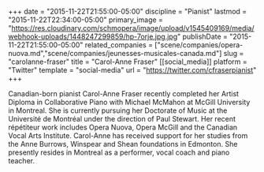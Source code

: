 +++
date = "2015-11-22T21:55:00-05:00"
discipline = "Pianist"
lastmod = "2015-11-22T22:34:00-05:00"
primary_image = "https://res.cloudinary.com/schmopera/image/upload/v1545409169/media/webhook-uploads/1448247299859/hp-7orje.jpg.jpg"
publishDate = "2015-11-22T21:55:00-05:00"
related_companies = ["scene/companies/opera-nuova.md","scene/companies/jeunesses-musicales-canada.md"]
slug = "carolanne-fraser"
title = "Carol-Anne Fraser"
[[social_media]]
platform = "Twitter"
template = "social-media"
url = "https://twitter.com/cfraserpianist"
+++

Canadian-born pianist Carol-Anne Fraser recently completed her Artist Diploma in Collaborative Piano with Michael McMahon at McGill University in Montreal. She is currently pursuing her Doctorate of Music at the Université de Montréal under the direction of Paul Stewart. Her recent répétiteur work includes Opera Nuova, Opera McGill and the Canadian Vocal Arts Institute. Carol-Anne has received support for her studies from the Anne Burrows, Winspear and Shean foundations in Edmonton. She presently resides in Montreal as a performer, vocal coach and piano teacher.
